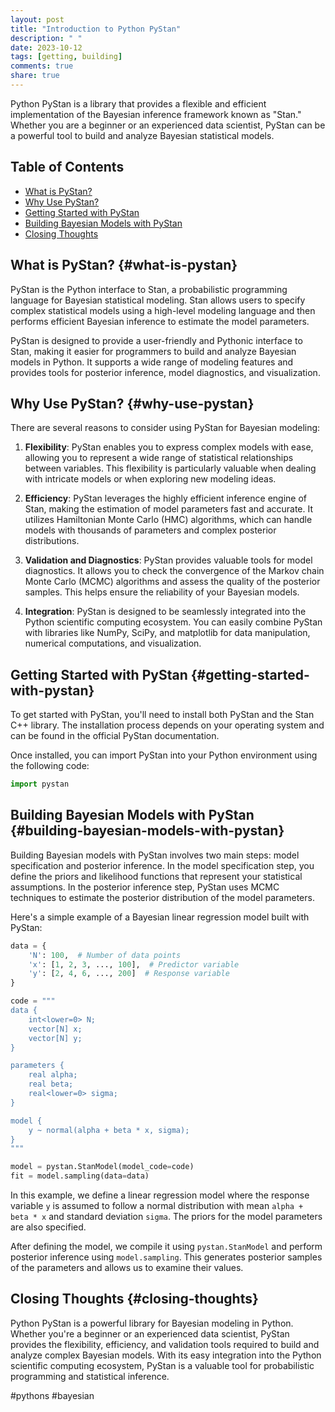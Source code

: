 ```yaml
---
layout: post
title: "Introduction to Python PyStan"
description: " "
date: 2023-10-12
tags: [getting, building]
comments: true
share: true
---
```


Python PyStan is a library that provides a flexible and efficient implementation of the Bayesian inference framework known as "Stan." Whether you are a beginner or an experienced data scientist, PyStan can be a powerful tool to build and analyze Bayesian statistical models.

## Table of Contents
- [What is PyStan?](#what-is-pystan)
- [Why Use PyStan?](#why-use-pystan)
- [Getting Started with PyStan](#getting-started-with-pystan)
- [Building Bayesian Models with PyStan](#building-bayesian-models-with-pystan)
- [Closing Thoughts](#closing-thoughts)

## What is PyStan? {#what-is-pystan}

PyStan is the Python interface to Stan, a probabilistic programming language for Bayesian statistical modeling. Stan allows users to specify complex statistical models using a high-level modeling language and then performs efficient Bayesian inference to estimate the model parameters.

PyStan is designed to provide a user-friendly and Pythonic interface to Stan, making it easier for programmers to build and analyze Bayesian models in Python. It supports a wide range of modeling features and provides tools for posterior inference, model diagnostics, and visualization.

## Why Use PyStan? {#why-use-pystan}

There are several reasons to consider using PyStan for Bayesian modeling:

1. **Flexibility**: PyStan enables you to express complex models with ease, allowing you to represent a wide range of statistical relationships between variables. This flexibility is particularly valuable when dealing with intricate models or when exploring new modeling ideas.

2. **Efficiency**: PyStan leverages the highly efficient inference engine of Stan, making the estimation of model parameters fast and accurate. It utilizes Hamiltonian Monte Carlo (HMC) algorithms, which can handle models with thousands of parameters and complex posterior distributions.

3. **Validation and Diagnostics**: PyStan provides valuable tools for model diagnostics. It allows you to check the convergence of the Markov chain Monte Carlo (MCMC) algorithms and assess the quality of the posterior samples. This helps ensure the reliability of your Bayesian models.

4. **Integration**: PyStan is designed to be seamlessly integrated into the Python scientific computing ecosystem. You can easily combine PyStan with libraries like NumPy, SciPy, and matplotlib for data manipulation, numerical computations, and visualization.

## Getting Started with PyStan {#getting-started-with-pystan}

To get started with PyStan, you'll need to install both PyStan and the Stan C++ library. The installation process depends on your operating system and can be found in the official PyStan documentation.

Once installed, you can import PyStan into your Python environment using the following code:

```python
import pystan
```

## Building Bayesian Models with PyStan {#building-bayesian-models-with-pystan}

Building Bayesian models with PyStan involves two main steps: model specification and posterior inference. In the model specification step, you define the priors and likelihood functions that represent your statistical assumptions. In the posterior inference step, PyStan uses MCMC techniques to estimate the posterior distribution of the model parameters.

Here's a simple example of a Bayesian linear regression model built with PyStan:

```python
data = {
    'N': 100,  # Number of data points
    'x': [1, 2, 3, ..., 100],  # Predictor variable
    'y': [2, 4, 6, ..., 200]  # Response variable
}

code = """
data {
    int<lower=0> N;
    vector[N] x;
    vector[N] y;
}

parameters {
    real alpha;
    real beta;
    real<lower=0> sigma;
}

model {
    y ~ normal(alpha + beta * x, sigma);
}
"""

model = pystan.StanModel(model_code=code)
fit = model.sampling(data=data)
```

In this example, we define a linear regression model where the response variable `y` is assumed to follow a normal distribution with mean `alpha + beta * x` and standard deviation `sigma`. The priors for the model parameters are also specified.

After defining the model, we compile it using `pystan.StanModel` and perform posterior inference using `model.sampling`. This generates posterior samples of the parameters and allows us to examine their values.

## Closing Thoughts {#closing-thoughts}

Python PyStan is a powerful library for Bayesian modeling in Python. Whether you're a beginner or an experienced data scientist, PyStan provides the flexibility, efficiency, and validation tools required to build and analyze complex Bayesian models. With its easy integration into the Python scientific computing ecosystem, PyStan is a valuable tool for probabilistic programming and statistical inference.

#pythons #bayesian